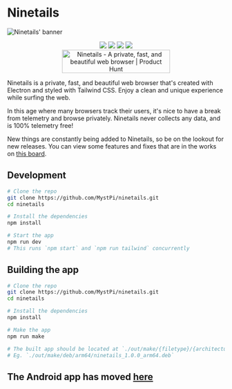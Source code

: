 # Ninetails

<img alt="Ninetails' banner" src="https://user-images.githubusercontent.com/86574651/145640341-d8a01929-2b08-452e-b03a-60774c6c9158.png">

<p align="center">
  <img src="https://img.shields.io/github/v/release/mystpi/ninetails?style=for-the-badge">
  <img src="https://img.shields.io/codefactor/grade/github/mystpi/ninetails?style=for-the-badge">
  <img src="https://img.shields.io/github/languages/top/mystpi/ninetails?color=yellow&style=for-the-badge">
  <img src="https://img.shields.io/github/downloads/mystpi/ninetails/total?style=for-the-badge">
  <br>
  <a href="https://www.producthunt.com/posts/ninetails?utm_source=badge-featured&utm_medium=badge&utm_souce=badge-ninetails" target="_blank"><img src="https://api.producthunt.com/widgets/embed-image/v1/featured.svg?post_id=322567&theme=light" alt="Ninetails - A private, fast, and beautiful web browser | Product Hunt" style="width: 250px; height: 54px;" width="250" height="54" /></a>
</p>

Ninetails is a private, fast, and beautiful web browser that's created with Electron and styled with Tailwind CSS. Enjoy a clean and unique experience while surfing the web.

In this age where many browsers track their users, it's nice to have a break from telemetry and browse privately. Ninetails never collects any data, and is 100% telemetry free!

New things are constantly being added to Ninetails, so be on the lookout for new releases. You can view some features and fixes that are in the works on [this board](https://github.com/MystPi/ninetails/projects/1).

## Development
```bash
# Clone the repo
git clone https://github.com/MystPi/ninetails.git
cd ninetails

# Install the dependencies
npm install

# Start the app
npm run dev
# This runs `npm start` and `npm run tailwind` concurrently
```

## Building the app
```bash
# Clone the repo
git clone https://github.com/MystPi/ninetails.git
cd ninetails

# Install the dependencies
npm install

# Make the app
npm run make

# The built app should be located at `./out/make/{filetype}/{architecture}/{filename}.{filetype}`
# Eg. `./out/make/deb/arm64/ninetails_1.0.0_arm64.deb`
```

## The Android app has moved [here](https://github.com/MystPi/ninetails-android)
